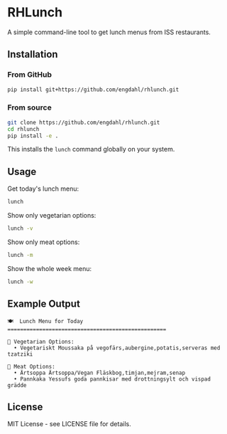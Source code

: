 # RHLunch

A simple command-line tool to get lunch menus from ISS restaurants.

## Installation

### From GitHub

```bash
pip install git+https://github.com/engdahl/rhlunch.git
```

### From source

```bash
git clone https://github.com/engdahl/rhlunch.git
cd rhlunch
pip install -e .
```

This installs the `lunch` command globally on your system.

## Usage

Get today's lunch menu:

```bash
lunch
```

Show only vegetarian options:

```bash
lunch -v
```

Show only meat options:

```bash
lunch -m
```

Show the whole week menu:

```bash
lunch -w
```

## Example Output

```
🍽️  Lunch Menu for Today
==================================================

🥬 Vegetarian Options:
  • Vegetariskt Moussaka på vegofärs,aubergine,potatis,serveras med tzatziki

🥩 Meat Options:
  • Ärtsoppa Ärtsoppa/Vegan Fläskbog,timjan,mejram,senap
  • Pannkaka Yessufs goda pannkisar med drottningsylt och vispad grädde
```

## License

MIT License - see LICENSE file for details.
